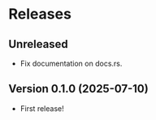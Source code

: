 # Releases

## Unreleased

* Fix documentation on docs.rs.

## Version 0.1.0 (2025-07-10)

* First release!
